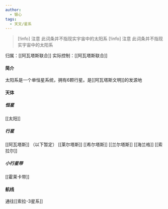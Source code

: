 ```yaml
---
author: 
  - 银心
tags:
  - 天文/星系
---
```

> [!info] 注意
> 此词条并不指现实宇宙中的太阳系
> [!info] 注意
> 此词条并不指现实宇宙中的太阳系

归属：[[阿瓦塔斯联合]]
实际控制：[[阿瓦塔斯联合]]
#### 简介
太阳系是一个单恒星系统，拥有6颗行星。是[[阿瓦塔斯文明]]的发源地
#### 天体
##### 恒星
[[太阳]]
##### 行星
[[阿瓦塔斯]]
（以下暂定）
[[莱尔塔斯]]
[[希尔塔斯]]
[[兰尔塔斯]]
[[海兰格]]
[[索拉尔]]
##### 小行星带
[[霍莱卡带]]
#### 航线
通往[[索拉-3星系]]
